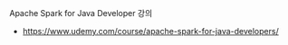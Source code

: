 Apache Spark for Java Developer 강의

- https://www.udemy.com/course/apache-spark-for-java-developers/
